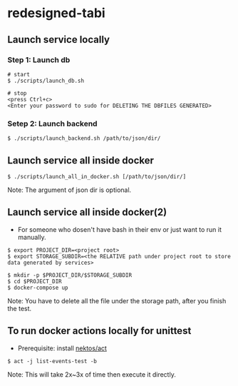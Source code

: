 # redesigned-tabi

## Launch service locally

### Step 1: Launch db

```shell=
# start
$ ./scripts/launch_db.sh

# stop
<press Ctrl+c>
<Enter your password to sudo for DELETING THE DBFILES GENERATED>
```

### Setep 2: Launch backend

```shell=
$ ./scripts/launch_backend.sh /path/to/json/dir/
```

## Launch service all inside docker

```shell=
$ ./scripts/launch_all_in_docker.sh [/path/to/json/dir/]
```

Note: The argument of json dir is optional.

## Launch service all inside docker(2)

-   For someone who dosen't have bash in their env or just want to run it manually.

```shell=
$ export PROJECT_DIR=<project root>
$ export STORAGE_SUBDIR=<the RELATIVE path under project root to store data generated by services>

$ mkdir -p $PROJECT_DIR/$STORAGE_SUBDIR
$ cd $PROJECT_DIR
$ docker-compose up
```

Note: You have to delete all the file under the storage path, after you finish the test.

## To run docker actions locally for unittest

-   Prerequisite: install [nektos/act](https://github.com/nektos/act)

```shell=
$ act -j list-events-test -b
```

Note: This will take 2x~3x of time then execute it directly.

